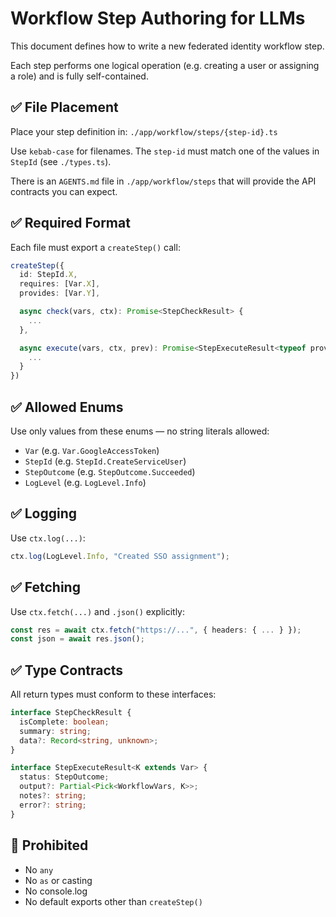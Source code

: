 # Workflow Step Authoring for LLMs

This document defines how to write a new federated identity workflow step.

Each step performs one logical operation (e.g. creating a user or assigning a role) and is fully self-contained.

## ✅ File Placement

Place your step definition in: `./app/workflow/steps/{step-id}.ts`

Use `kebab-case` for filenames. The `step-id` must match one of the values in `StepId` (see `./types.ts`).

There is an `AGENTS.md` file in `./app/workflow/steps` that will provide the API contracts you can expect.

## ✅ Required Format

Each file must export a `createStep()` call:

```ts
createStep({
  id: StepId.X,
  requires: [Var.X],
  provides: [Var.Y],

  async check(vars, ctx): Promise<StepCheckResult> {
    ...
  },

  async execute(vars, ctx, prev): Promise<StepExecuteResult<typeof provides[number]>> {
    ...
  }
})
```

## ✅ Allowed Enums

Use only values from these enums — no string literals allowed:

* `Var` (e.g. `Var.GoogleAccessToken`)
* `StepId` (e.g. `StepId.CreateServiceUser`)
* `StepOutcome` (e.g. `StepOutcome.Succeeded`)
* `LogLevel` (e.g. `LogLevel.Info`)

## ✅ Logging

Use `ctx.log(...)`:

```ts
ctx.log(LogLevel.Info, "Created SSO assignment");
```

## ✅ Fetching

Use `ctx.fetch(...)` and `.json()` explicitly:

```ts
const res = await ctx.fetch("https://...", { headers: { ... } });
const json = await res.json();
```

## ✅ Type Contracts

All return types must conform to these interfaces:

```ts
interface StepCheckResult {
  isComplete: boolean;
  summary: string;
  data?: Record<string, unknown>;
}

interface StepExecuteResult<K extends Var> {
  status: StepOutcome;
  output?: Partial<Pick<WorkflowVars, K>>;
  notes?: string;
  error?: string;
}
```

## 🛑 Prohibited

* No `any`
* No `as` or casting
* No console.log
* No default exports other than `createStep()`

